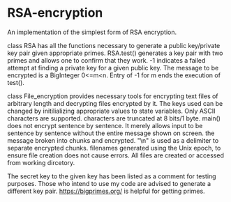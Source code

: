 # RSA-encryption
An implementation of the simplest form of RSA encryption.

class RSA has all the functions necessary to generate a public key/private key pair given appropriate primes.
RSA.test() generates a key pair with two primes and allows one to confirm that they work.
-1 indicates a failed attempt at finding a private key for a given public key.
The message to be encrypted is a BigInteger 0<=m<n.
Entry of -1 for m ends the execution of test().

class File_encryption provides necessary tools for encrypting text files of arbitrary length and decrypting files encrypted by it.
The keys used can be changed by initilializing appropriate values to state variables.
Only ASCII characters are supported. characters are truncated at 8 bits/1 byte.
main() does not encrypt sentence by sentence. It merely allows input to be sentence by sentence without the entire message shown on screen.
the message broken into chunks and encrypted.
"\n" is used as a delimiter to separate encrypted chunks.
filenames generated using the Unix epoch, to ensure file creation does not cause errors.
All files are created or accessed from working dircetory.

The secret key to the given key has been listed as a comment for testing purposes.
Those who intend to use my code are advised to generate a different key pair.
https://bigprimes.org/ is helpful for getting primes.

